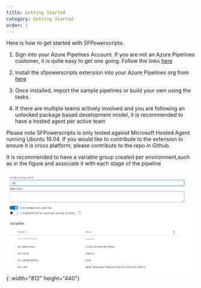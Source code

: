 ```yaml
---
title: Getting Started
category: Getting Started
order: 1
---
```


Here is how to get started with SFPowerscripts.

1. Sign into your Azure Pipelines Account. If you are not an Azure Pipelines customer, it is quite easy to get one going. Follow the links [here](https://azure.microsoft.com/en-au/services/devops/)

2. Install  the sfpowerscripts extension into your Azure Pipelines org from [here](https://marketplace.visualstudio.com/items?itemName=AzlamSalam.sfpowerscripts)

3. Once installed, import the sample pipelines or build your own using the tasks.

4. If there are multiple teams actively involved and you are following an unlocked package based development model, it is recommended to have a hosted agent per active team


Please note SFPowerscripts is only tested against Microsoft Hosted Agent running Ubuntu 16.04. If you would like to contribute to the extension to ensure it is cross platform, please contribute to the repo in Github.

It is recommended to have a variable group created per environment,such as in the figure and associate it with each stage of the pipeline

![](/images/variable_group_for_envs.png){: width="812" height="440"}